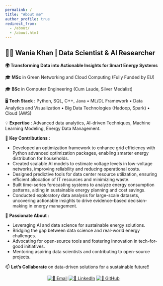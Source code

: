 ```yaml
---
permalink: /
title: "About me"
author_profile: true
redirect_from: 
  - /about/
  - /about.html
---
```


## **👩‍🎓 Wania Khan | Data Scientist & AI Researcher**

**🌍  Transforming Data into Actionable Insights for Smart Energy Systems**

🎓 **MSc** in Green Networking and Cloud Computing (Fully Funded by EU)

🎓 **BSc** in Computer Engineering (Cum Laude, Silver Medalist)

🖥️ **Tech Stack** : Python, SQL, C++, Java • ML/DL Framework • Data Analytics and Visualization • Big Data Technologies (Hadoop, Spark) • Cloud (AWS)

💡 **Expertise** : Advanced data analytics, AI-driven Techniques, Machine Learning Modeling, Energy Data Management.

🔧 **Key Contributions** :

- Developed an optimization framework to enhance grid efficiency with Python advanced optimization packages, enabling smarter energy distribution for households.
- Created scalable AI models to estimate voltage levels in low-voltage networks, improving reliability and reducing operational costs.
- Designed predictive tools for data center resource utilization, ensuring efficient allocation of IT resources and minimizing waste.
- Built time-series forecasting systems to analyze energy consumption patterns, aiding in sustainable energy planning and cost savings.
- Conducted exploratory data analysis for large-scale datasets, uncovering actionable insights to drive evidence-based decision-making in energy management.

🚀 **Passionate About** :

- Leveraging AI and data science for sustainable energy solutions.
- Bridging the gap between data science and real-world energy challenges.
- Advocating for open-source tools and fostering innovation in tech-for-good initiatives.
- Mentoring aspiring data scientists and contributing to open-source projects.


📫 **Let’s Collaborate** on data-driven solutions for a sustainable future!!
<div align="center">

<a href="mailto:waniakhance@gmail.com"><img src="https://img.shields.io/badge/-Email-D14836?logo=gmail" alt="📧 Email"></a>  <a href="www.linkedin.com/in/wania-khan"><img src="https://img.shields.io/badge/-LinkedIn-0077B5?logo=linkedin" alt="💼 LinkedIn"></a>  <a href="https://github.com/WaniaKhance"><img src="https://img.shields.io/badge/-Projects-181717?logo=github" alt="🐙 GitHub"></a> 
<div>
